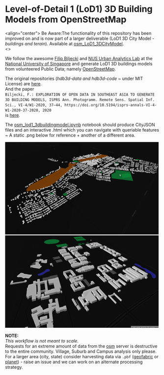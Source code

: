# Level-of-Detail 1 (LoD1) 3D Building Models from OpenStreetMap

<align="center"> Be Aware:The functionality of this repository has been improved on and is now part of a larger deliverable (LoD1 3D City Model *- buildings and terain*). Available at [osm_LoD1_3DCityModel](https://github.com/AdrianKriger/osm_LoD1_3DCityModel).  
<> 

We follow the awesome [Filip Biljecki](https://filipbiljecki.com/) and [NUS Urban Analytics Lab](https://ual.sg/) at the [National University of Singapore](https://www.nus.edu.sg/) and generate LoD1 3D buildings models from volunteered Public Data; namely [OpenStreetMap](https://en.wikipedia.org/wiki/OpenStreetMap). 

The original repositories (*hdb3d-data and hdb3d-code* ~ under MIT License) are [here](https://github.com/ualsg).  
And the paper  
`Biljecki, F.: EXPLORATION OF OPEN DATA IN SOUTHEAST ASIA TO GENERATE 3D BUILDING MODELS, ISPRS Ann. Photogramm. Remote Sens. Spatial Inf. Sci., VI-4/W1-2020, 37–44, https://doi.org/10.5194/isprs-annals-VI-4-W1-2020-37-2020, 2020`  
is [here](https://www.isprs-ann-photogramm-remote-sens-spatial-inf-sci.net/VI-4-W1-2020/37/2020/).

The [osm_lod1_3dbuildingmodel.ipynb](https://github.com/AdrianKriger/osm_LoD1_3Dbuildings/blob/main/osm_lod1_3dbuildingmodel.ipynb) notebook should produce CityJSON files and an interactive .html which you can navigate with queriable features ~ A static .png below for reference + another of a different area.

<img src="img/mamre.PNG" alt="alt text" width="500" height="300"> <img src="img/cput.PNG" alt="alt text" width="500" height="300">

**NOTE:**  
*This workflow is not meant to scale.*  
Requests for an extreme amount of data from the [osm](https://en.wikipedia.org/wiki/OpenStreetMap) server is destructive to the entire community. Village, Suburb and Campus analysis only please. For a larger area (city, state) consider harvesting data via `.pbf` ([geofabric](https://download.geofabrik.de/index.html) or [planet](https://planet.osm.org/)) - raise an issue and we can work on an alternate processing strategy.
